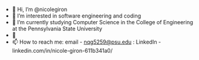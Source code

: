 - 👋 Hi, I’m @nicolegiron
- 👀 I’m interested in software engineering and coding
- 🌱 I’m currently studying Computer Science in the College of Engineering at the Pennsylvania State University
- 💞️ 
- 📫 How to reach me: email - nqg5259@psu.edu : LinkedIn - linkedin.com/in/nicole-giron-611b341a0/

<!---
nicolegiron/nicolegiron is a ✨ special ✨ repository because its `README.md` (this file) appears on your GitHub profile.
You can click the Preview link to take a look at your changes.
--->
